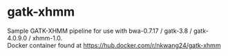 # gatk-xhmm

Sample GATK-XHMM pipeline for use with bwa-0.7.17 / gatk-3.8 / gatk-4.0.9.0 / xhmm-1.0.  
Docker container found at https://hub.docker.com/r/nkwang24/gatk-xhmm
